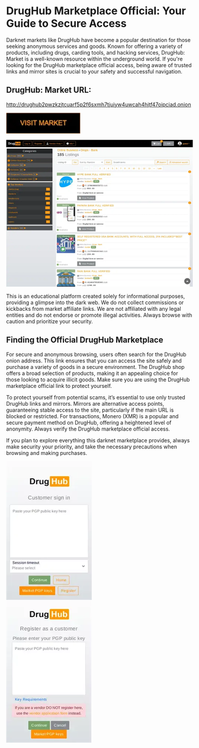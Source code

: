 # DrugHub Marketplace Official: Your Guide to Secure Access

Darknet markets like DrugHub have become a popular destination for those seeking anonymous services and goods. Known for offering a variety of products, including drugs, carding tools, and hacking services, DrugHub: Market is a well-known resource within the underground world. If you're looking for the DrugHub marketplace official access, being aware of trusted links and mirror sites is crucial to your safety and successful navigation.

## DrugHub: Market URL:

http://drughub2pwzkzjtcuarf5p2f6sxmh7tjuiyw4uwcah4hjtf47oipciad.onion

[<img src="/upload/scan.webp" width="200">](http://drughub2pwzkzjtcuarf5p2f6sxmh7tjuiyw4uwcah4hjtf47oipciad.onion)


<a href="http://drughub2pwzkzjtcuarf5p2f6sxmh7tjuiyw4uwcah4hjtf47oipciad.onion"><img src="/upload/header.webp" alt="image" style="max-width: 100%;"><a>

This is an educational platform created solely for informational purposes, providing a glimpse into the dark web. We do not collect commissions or kickbacks from market affiliate links. We are not affiliated with any legal entities and do not endorse or promote illegal activities. Always browse with caution and prioritize your security.

## Finding the Official DrugHub Marketplace

For secure and anonymous browsing, users often search for the DrugHub onion address. This link ensures that you can access the site safely and purchase a variety of goods in a secure environment. The DrugHub shop offers a broad selection of products, making it an appealing choice for those looking to acquire illicit goods. Make sure you are using the DrugHub marketplace official link to protect yourself.

To protect yourself from potential scams, it’s essential to use only trusted DrugHub links and mirrors. Mirrors are alternative access points, guaranteeing stable access to the site, particularly if the main URL is blocked or restricted. For transactions, Monero (XMR) is a popular and secure payment method on DrugHub, offering a heightened level of anonymity. Always verify the DrugHub marketplace official access.

If you plan to explore everything this darknet marketplace provides, always make security your priority, and take the necessary precautions when browsing and making purchases.


<a href="http://drughub2pwzkzjtcuarf5p2f6sxmh7tjuiyw4uwcah4hjtf47oipciad.onion"><img src="/upload/line.webp" alt="image" style="max-width: 100%;"><a>  
<a href="http://drughub2pwzkzjtcuarf5p2f6sxmh7tjuiyw4uwcah4hjtf47oipciad.onion"><img src="/upload/light.webp" alt="image" style="max-width: 100%;"><a>